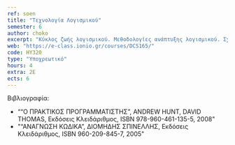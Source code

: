 ```yaml
---
ref: soen
title: "Τεχνολογία Λογισμικού"
semester: 6
author: choko
excerpt: "Κύκλος ζωής λογισμικού. Μεθοδολογίες ανάπτυξης λογισμικού. Σχεδιασμός και αρχιτεκτονική συστήματος. Κατασκευή διεπαφής χρήστη. Διαδικασία παράδοσης και συντήρησης συστημάτων λογισμικού. Συνεργατικά συστήματα. Ψυχαγωγικό και Εκπαιδευτικό Λογισμικό."
web: "https://e-class.ionio.gr/courses/DCS165/"
code: ΗΥ320
type: "Υποχρεωτικό"
hours: 4
extra: 2Ε
ects: 6
---
```



Βιβλιογραφία: 
  - ““Ο ΠΡΑΚΤΙΚΟΣ ΠΡΟΓΡΑΜΜΑΤΙΣΤΗΣ”, ANDREW HUNT, DAVID THOMAS, Εκδόσεις Κλειδάριθμος, ISBN 978-960-461-135-5, 2008"
  - "“ΑΝΑΓΝΩΣΗ ΚΩΔΙΚΑ”, ΔΙΟΜΗΔΗΣ ΣΠΙΝΕΛΛΗΣ, Εκδόσεις Κλειδάριθμος, ISBN 960-209-845-7, 2005"
